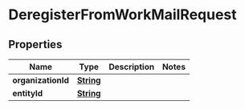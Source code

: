 

# DeregisterFromWorkMailRequest


## Properties

| Name | Type | Description | Notes |
|------------ | ------------- | ------------- | -------------|
|**organizationId** | [**String**](String.md) |  |  |
|**entityId** | [**String**](String.md) |  |  |



